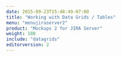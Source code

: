 ```yaml
---
date: 2015-09-23T15:48:49-07:00
title: "Working with Data Grids / Tables"
menu: "menujiraserver2"
product: "Mockups 2 for JIRA Server"
weight: 180
include: "datagrids"
editorversion: 2
---
```

